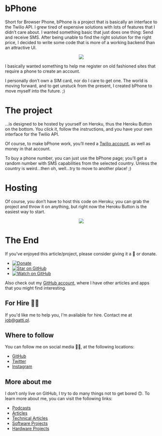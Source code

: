 # bPhone

Short for Browser Phone, bPhone is a project that is basically an interface to the Twilio API. I grew tired of expensive solutions with lots of features that I didn’t care about. I wanted something basic that just does one thing: Send and receive SMS. After being unable to find the right solution for the right price, I decided to write some code that is more of a working backend than an attractive UI.

<div align="center"><img src="https://github.com/davidgatti/bPhone/blob/assets/mainScreen.png"></div>

I basically wanted something to help me register on old fashioned sites that require a phone to create an account.

I personally don’t own a SIM card, nor do I care to get one. The world is moving forward, and to get unstuck from the present, I created bPhone to move myself into the future. ;)

# The project

…is designed to be hosted by yourself on Heroku, thus the Heroku Button on the bottom. You click it, follow the instructions, and you have your own interface for the Twilio API.

Of course, to make bPhone work, you’ll need a [Twilio account](https://www.twilio.com), as well as money in that account.

To buy a phone number, you can just use the bPhone page; you’ll get a random number with SMS capabilities from the selected country. Unless the country is weird...then oh, well...try to move to another place! ;)

# Hosting

Of course, you don’t have to host this code on Heroku; you can grab the project and throw it on anything, but right now the Heroku Button is the easiest way to start.

<div align="center"><a href="https://heroku.com/deploy?template=https://github.com/davidgatti/bPhone" target="_blank"><img src="https://www.herokucdn.com/deploy/button.svg"></a></div>

# The End

If you've enjoyed this article/project, please consider giving it a 🌟 or donate.

- [![Donate](https://img.shields.io/badge/Donate-PayPal-green.svg)](https://www.paypal.me/gattidavid/25)
- [![Star on GitHub](https://img.shields.io/github/stars/davidgatti/bPhone.svg?style=social)](https://github.com/davidgatti/How-to-Stream-Movies-using-NodeJS/stargazers)
- [![Watch on GitHub](https://img.shields.io/github/watchers/davidgatti/bPhone.svg?style=social)](https://github.com/davidgatti/How-to-Stream-Movies-using-NodeJS/watchers)

Also check out my [GitHub account](https://github.com/davidgatti), where I have other articles and apps that you might find interesting.

## For Hire 👨‍💻

If you'd like me to help you, I'm available for hire. Contact me at job@gatti.pl.

## Where to follow

You can follow me on social media 🐙😇, at the following locations:

- [GitHub](https://github.com/davidgatti)
- [Twitter](https://twitter.com/dawidgatti)
- [Instagram](https://www.instagram.com/gattidavid/)

## More about me

I don’t only live on GitHub, I try to do many things not to get bored 🙃. To learn more about me, you can visit the following links:

- [Podcasts](http://david.gatti.pl/podcasts)
- [Articles](http://david.gatti.pl/articles)
- [Technical Articles](http://david.gatti.pl/technical_articles)
- [Software Projects](http://david.gatti.pl/software_projects)
- [Hardware Projects](http://david.gatti.pl/hardware_projects)
